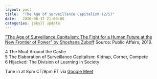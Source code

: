 ```yaml
---
layout: post
title:  "The Age of Surveillance Capitalism (2/5)"
date:   2020-08-17 21:00:00
categories: jekyll update
---
```


["The Age of Surveillance Capitalism: The Fight for a Human Future at the New Frontier of Power" by Shoshana Zuboff](https://www.publicaffairsbooks.com/titles/shoshana-zuboff/the-age-of-surveillance-capitalism/9781610395694/) Source: Public Affairs, 2019.

4 The Moat Around the Castle  
5 The Elaboration of Surveillance Capitalism: Kidnap, Corner, Compete  
6 Hijacked: The Division of Learning in Society

Tune in at 8pm CT/9pm ET via [Google Meet](https://calendar.google.com/event?action=TEMPLATE&tmeid=MGY5bmlvanExbWM2MmNpMDVmNGhkaW1wNmogd2lsbGlhbXMucmViZWNjYUBt&tmsrc=williams.rebecca%40gmail.com)  
